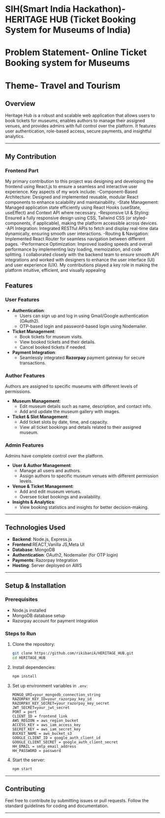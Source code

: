# SIH(Smart India Hackathon)-HERITAGE HUB (Ticket Booking System for Museums of India)
# Problem Statement- Online Ticket Booking system for Museums
# Theme- Travel and Tourism
## Overview
Heritage Hub is a robust and scalable web application that allows users to book tickets for museums, enables authors to manage their assigned venues, and provides admins with full control over the platform. It features user authentication, role-based access, secure payments, and insightful analytics.

---

## My Contribution
### Frontend Part
My primary contribution to this project was designing and developing the frontend using React.js to ensure a seamless and interactive user experience.
Key aspects of my work include:
-Component-Based Architecture: Designed and implemented reusable, modular React components to enhance scalability and maintainability.
-State Management: Managed application state efficiently using React Hooks (useState, useEffect) and Context API where necessary.
-Responsive UI & Styling: Ensured a fully responsive design using CSS, Tailwind CSS (or styled-components, if applicable), making the platform accessible across devices.
-API Integration: Integrated RESTful APIs to fetch and display real-time data dynamically, ensuring smooth user interactions.
-Routing & Navigation: Implemented React Router for seamless navigation between different pages.
-Performance Optimization: Improved loading speeds and overall performance by implementing lazy loading, memoization, and code splitting.
I collaborated closely with the backend team to ensure smooth API integrations and worked with designers to enhance the user interface (UI) and user experience (UX). My contributions played a key role in making the platform intuitive, efficient, and visually appealing 

## Features
### User Features
- **Authentication**:
  - Users can sign up and log in using Gmail/Google authentication (OAuth2).
  - OTP-based login and password-based login using Nodemailer.
- **Ticket Management**:
  - Book tickets for museum visits.
  - View booked tickets and their details.
  - Cancel booked tickets if needed.
- **Payment Integration**:
  - Seamlessly integrated **Razorpay** payment gateway for secure transactions.

### Author Features
Authors are assigned to specific museums with different levels of permissions.
- **Museum Management**:
  - Edit museum details such as name, description, and contact info.
  - Add and update the museum gallery with images.
- **Ticket & Slot Management**:
  - Add ticket slots by date, time, and capacity.
  - View all ticket bookings and details related to their assigned museum.
  
### Admin Features
Admins have complete control over the platform.
- **User & Author Management**:
  - Manage all users and authors.
  - Assign authors to specific museum venues with different permission levels.
- **Venue & Ticket Management**:
  - Add and edit museum venues.
  - Oversee ticket bookings and availability.
- **Insights & Analytics**:
  - View booking statistics and insights for better decision-making.

---

## Technologies Used
- **Backend**: Node.js, Express.js
- **Frontend**:REACT,Vanilla JS,Meta UI
- **Database**: MongoDB
- **Authentication**: OAuth2, Nodemailer (for OTP login)
- **Payments**: Razorpay Integration
- **Hosting**: Server deployed on AWS
---

## Setup & Installation
### Prerequisites
- Node.js installed
- MongoDB database setup
- Razorpay account for payment integration

### Steps to Run
1. Clone the repository:
   ```bash
   git clone https://github.com/rikibanik/HERITAGE_HUB.git
   cd HERITAGE_HUB
   ```
2. Install dependencies:
   ```bash
   npm install
   ```
3. Set up environment variables in `.env`:
   ```env
   MONGO_URI=your_mongodb_connection_string
   RAZORPAY_KEY_ID=your_razorpay_key_id
   RAZORPAY_KEY_SECRET=your_razorpay_key_secret
   JWT_SECRET=your_jwt_secret
   PORT = port
   CLIENT_ID = frontend_link
   AWS_REGION = aws_region_bucket
   ACCESS_KEY = aws_iam_access_key
   SECRET_KEY = aws_iam_secret_key
   BUCKET_NAME = aws_bucket_s3
   GOOGLE_CLIENT_ID = google_auth_client_id
   GOOGLE_CLIENT_SECRET = google_auth_client_secret
   HH_EMAIL = smtp_email_address
   HH_PASSWORD = password
   ```
4. Start the server:
   ```bash
   npm start
   ```


---

## Contributing
Feel free to contribute by submitting issues or pull requests. Follow the standard guidelines for coding and documentation.

---


